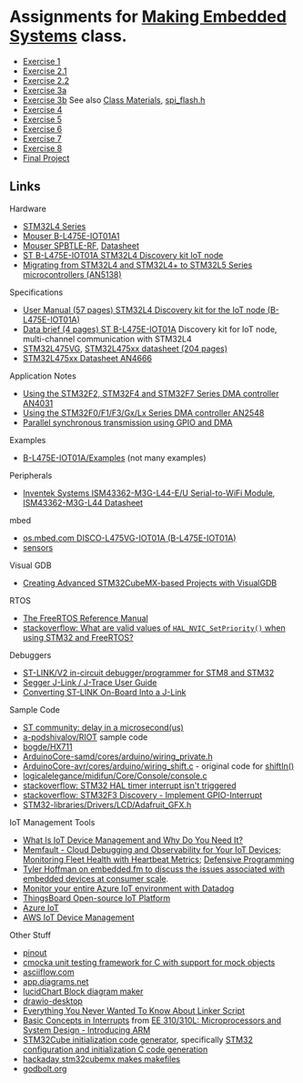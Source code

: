 # Assignments for [Making Embedded Systems](https://classpert.com/classpertx/cohorts/making-embedded-systems/dashboard?path_to_locale=en) class.

- [Exercise 1](./Exercise_1.md)
- [Exercise 2.1](./Exercise_2_1.md)
- [Exercise 2.2](./Exercise_2_2.md)
- [Exercise 3a](./Exercise_3a.md)
- [Exercise 3b](./Exercise_3b.md)  See also [Class Materials](https://drive.google.com/drive/folders/1xk9AmmLDqESqimDk_KvxHu6KfzpaYX9M), [spi_flash.h](https://drive.google.com/file/d/12dw-pZiKiK1vi4gv49W1x6np5uzCH_cV/view)
- [Exercise 4](./Exercise_4.md) 
- [Exercise 5](./Exercise_5.md) 
- [Exercise 6](./Exercise_6.md) 
- [Exercise 7](./Exercise_7.md) 
- [Exercise 8](./Exercise_8.md) 
- [Final Project](./Final_Project.md)


## Links

Hardware
- [STM32L4 Series](https://www.st.com/en/microcontrollers-microprocessors/stm32l4-series.html)
- [Mouser B-L475E-IOT01A1](https://www.mouser.com/ProductDetail/stmicroelectronics/b-l475e-iot01a1/?qs=2m8Gdae5Lr3rq3rcxS2xEg%3D%3D&countrycode=US&currencycode=USD)
- [Mouser SPBTLE-RF](https://www.mouser.com/ProductDetail/STMicroelectronics/SPBTLE-RF?qs=k5OWtXsTJaq8f%252B3JiZyqyw%3D%3D), [Datasheet](https://www.mouser.com/datasheet/2/389/SGST_S_A0003533199_1-2576929.pdf)
- [ST B-L475E-IOT01A STM32L4 Discovery kit IoT node](https://www.st.com/en/evaluation-tools/b-l475e-iot01a.html#)
- [Migrating from STM32L4 and STM32L4+ to STM32L5 Series microcontrollers (AN5138)](https://www.st.com/resource/en/application_note/dm00476869-migrating-from-stm32l4-and-stm32l4-to-stm32l5-series-microcontrollers-stmicroelectronics.pdf)

Specifications

- [User Manual (57 pages) STM32L4 Discovery kit for the IoT node (B-L475E-IOT01A)](https://www.st.com/resource/en/user_manual/um2153-discovery-kit-for-iot-node-multichannel-communication-with-stm32l4-stmicroelectronics.pdf)
- [Data brief (4 pages) ST B-L475E-IOT01A](https://www.st.com/resource/en/data_brief/b-l475e-iot01a.pdf) Discovery kit for IoT node, multi-channel communication with STM32L4
- [STM32L475VG](https://www.st.com/en/microcontrollers-microprocessors/stm32l475vg.html#), [STM32L475xx datasheet (204 pages)](https://www.st.com/resource/en/datasheet/stm32l475vg.pdf)
- [STM32L475xx Datasheet AN4666](https://www.st.com/resource/en/datasheet/stm32l475vg.pdf)

Application Notes

- [Using the STM32F2, STM32F4 and STM32F7 Series DMA controller AN4031](https://www.st.com/content/ccc/resource/technical/document/application_note/27/46/7c/ea/2d/91/40/a9/DM00046011.pdf/files/DM00046011.pdf/jcr:content/translations/en.DM00046011.pdf)
- [Using the STM32F0/F1/F3/Gx/Lx Series DMA controller AN2548](https://www.st.com/resource/en/application_note/an2548-using-the-stm32f0f1f3gxlx-series-dma-controller-stmicroelectronics.pdf)
- [Parallel synchronous transmission using GPIO and DMA](https://www.st.com/resource/en/application_note/an4666-parallel-synchronous-transmission-using-gpio-and-dma-stmicroelectronics.pdf)

Examples

- [B-L475E-IOT01A/Examples](https://github.com/STMicroelectronics/STM32CubeL4/tree/master/Projects/B-L475E-IOT01A/Examples) (not many examples)

Peripherals

- [Inventek Systems ISM43362-M3G-L44-E/U Serial-to-WiFi Module](https://www.inventeksys.com/ism4336-m3g-l44-e-embedded-serial-to-wifi-module/), [ISM43362-M3G-L44 Datasheet](http://www.inventeksys.com/wp-content/uploads/ISM43362_M3G_L44_Functional_Spec.pdf)

mbed

- [os.mbed.com DISCO-L475VG-IOT01A (B-L475E-IOT01A)](https://os.mbed.com/platforms/ST-Discovery-L475E-IOT01A/)
- [sensors](https://ide.mbed.com/compiler/#nav:/DISCO_L475VG_IOT01-Sensors-BSP/main.cpp;)

Visual GDB

- [Creating Advanced STM32CubeMX-based Projects with VisualGDB](https://visualgdb.com/tutorials/arm/stm32/cube/advanced/)


RTOS

- [The FreeRTOS Reference Manual](https://www.freertos.org/fr-content-src/uploads/2018/07/FreeRTOS_Reference_Manual_V10.0.0.pdf)
- [stackoverflow: What are valid values of `HAL_NVIC_SetPriority()` when using STM32 and FreeRTOS?](https://stackoverflow.com/questions/50243996/what-are-valid-values-of-hal-nvic-setpriority-when-using-stm32-and-freertos)

Debuggers

- [ST-LINK/V2 in-circuit debugger/programmer for STM8 and STM32](https://www.st.com/en/development-tools/st-link-v2.html)
- [Segger J-Link / J-Trace User Guide](https://www.segger.com/downloads/jlink/UM08001)
- [Converting ST-LINK On-Board Into a J-Link](https://www.segger.com/products/debug-probes/j-link/models/other-j-links/st-link-on-board/)

Sample Code

- [ST community: delay in a microsecond(us)](https://community.st.com/s/question/0D50X0000BGkxmCSQR/stm32l462-delay-in-a-microsecondus)
- [a-podshivalov/RIOT](https://github.com/a-podshivalov/RIOT) sample code
- [bogde/HX711](https://github.com/bogde/HX711/blob/master/src/HX711.cpp)
- [ArduinoCore-samd/cores/arduino/wiring_private.h](https://github.com/arduino/ArduinoCore-samd/blob/master/cores/arduino/wiring_private.h)
- [ArduinoCore-avr/cores/arduino/wiring_shift.c](https://github.com/arduino/ArduinoCore-avr/blob/9f8d27f09f3bbd1da1374b5549a82bda55d45d44/cores/arduino/wiring_shift.c) - original code for [shiftIn()](https://www.arduino.cc/reference/en/language/functions/advanced-io/shiftin/)
- [logicalelegance/midifun/Core/Console/console.c](https://github.com/logicalelegance/midifun/blob/master/Core/Console/console.c)
- [stackoverflow: STM32 HAL timer interrupt isn't triggered](https://stackoverflow.com/questions/40323461/stm32-hal-timer-interrupt-isnt-triggered)
- [stackoverflow: STM32F3 Discovery - Implement GPIO-Interrupt](https://stackoverflow.com/questions/40057581/stm32f3-discovery-implement-gpio-interrupt)
- [STM32-libraries/Drivers/LCD/Adafruit_GFX.h](https://github.com/mindThomas/STM32-libraries/blob/master/Drivers/LCD/Adafruit_GFX.h)

IoT Management Tools

- [What Is IoT Device Management and Why Do You Need It?](https://www.digi.com/blog/post/what-is-iot-device-management)
- [Memfault - Cloud Debugging and Observability for Your IoT Devices](https://memfault.com/); [Monitoring Fleet Health with Heartbeat Metrics](https://interrupt.memfault.com/blog/device-heartbeat-metrics); [Defensive Programming](https://interrupt.memfault.com/blog/defensive-and-offensive-programming)
- [Tyler Hoffman on embedded.fm to discuss the issues associated with embedded devices at consumer scale](https://embedded.fm/episodes/390).
- [Monitor your entire Azure IoT environment with Datadog](https://www.datadoghq.com/dg/monitor/azure-iot/)
- [ThingsBoard Open-source IoT Platform](https://thingsboard.io/)
- [Azure IoT](https://azure.microsoft.com/en-us/overview/iot/#overview)
- [AWS IoT Device Management](https://aws.amazon.com/iot-device-management/)

Other Stuff

- [pinout](https://pinout.readthedocs.io/en/latest/)
- [cmocka unit testing framework for C with support for mock objects](https://cmocka.org/)
- [asciiflow.com](https://asciiflow.com/#/)
- [app.diagrams.net](https://app.diagrams.net/)
- [lucidChart Block diagram maker](https://www.lucidchart.com/pages/examples/block-diagram-maker)
- [drawio-desktop](https://github.com/jgraph/drawio-desktop/releases/tag/v15.8.7)
- [Everything You Never Wanted To Know About Linker Script](https://mcyoung.xyz/2021/06/01/linker-script/)
- [Basic Concepts in Interrupts](https://web.sonoma.edu/users/f/farahman/sonoma/courses/es310/310_arm/lectures/Chapter_11_Interrupts_ARM.pdf) from [EE 310/310L: Microprocessors and System Design - Introducing ARM](https://web.sonoma.edu/users/f/farahman/sonoma/courses/es310/310_arm/)
- [STM32Cube initialization code generator](https://www.st.com/en/development-tools/stm32cubemx.html?icmp=stm32cubemx_pron_pr-stm32cubef2_apr2014&sc=stm32cube-pr2#documentation),  specifically [STM32 configuration and initialization C code generation](https://www.st.com/resource/en/data_brief/stm32cubemx.pdf)
- [hackaday stm32cubemx makes makefiles](https://hackaday.com/2017/07/15/stm32cubemx-makes-makefiles/)
- [godbolt.org](godbolt.org)
